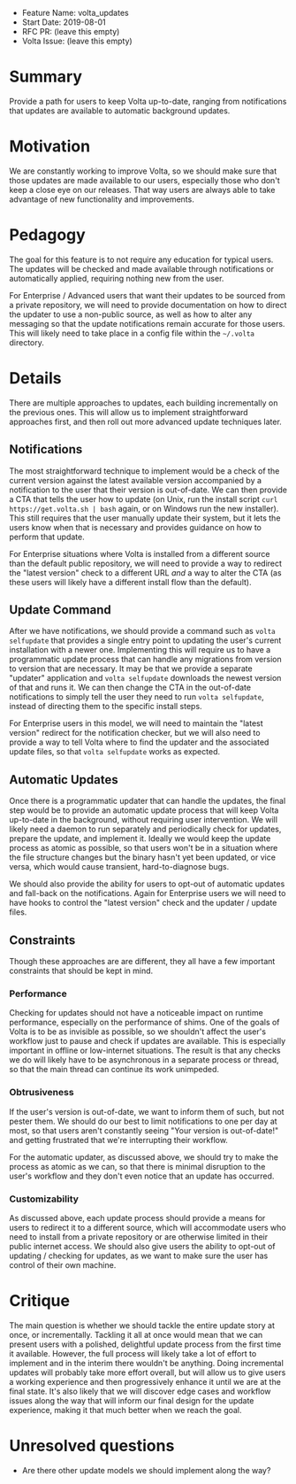 - Feature Name: volta_updates
- Start Date: 2019-08-01
- RFC PR: (leave this empty)
- Volta Issue: (leave this empty)

# Summary
[summary]: #summary

Provide a path for users to keep Volta up-to-date, ranging from notifications that updates are available to automatic background updates.

# Motivation
[motivation]: #motivation

We are constantly working to improve Volta, so we should make sure that those updates are made available to our users, especially those who don't keep a close eye on our releases. That way users are always able to take advantage of new functionality and improvements.

# Pedagogy
[pedagogy]: #pedagogy

The goal for this feature is to not require any education for typical users. The updates will be checked and made available through notifications or automatically applied, requiring nothing new from the user.

For Enterprise / Advanced users that want their updates to be sourced from a private repository, we will need to provide documentation on how to direct the updater to use a non-public source, as well as how to alter any messaging so that the update notifications remain accurate for those users. This will likely need to take place in a config file within the `~/.volta` directory.

# Details
[details]: #details

There are multiple approaches to updates, each building incrementally on the previous ones. This will allow us to implement straightforward approaches first, and then roll out more advanced update techniques later.

## Notifications

The most straightforward technique to implement would be a check of the current version against the latest available version accompanied by a notification to the user that their version is out-of-date. We can then provide a CTA that tells the user how to update (on Unix, run the install script `curl https://get.volta.sh | bash` again, or on Windows run the new installer). This still requires that the user manually update their system, but it lets the users know when that is necessary and provides guidance on how to perform that update.

For Enterprise situations where Volta is installed from a different source than the default public repository, we will need to provide a way to redirect the "latest version" check to a different URL _and_ a way to alter the CTA (as these users will likely have a different install flow than the default).

## Update Command

After we have notifications, we should provide a command such as `volta selfupdate` that provides a single entry point to updating the user's current installation with a newer one. Implementing this will require us to have a programmatic update process that can handle any migrations from version to version that are necessary. It may be that we provide a separate "updater" application and `volta selfupdate` downloads the newest version of that and runs it. We can then change the CTA in the out-of-date notifications to simply tell the user they need to run `volta selfupdate`, instead of directing them to the specific install steps.

For Enterprise users in this model, we will need to maintain the "latest version" redirect for the notification checker, but we will also need to provide a way to tell Volta where to find the updater and the associated update files, so that `volta selfupdate` works as expected.

## Automatic Updates

Once there is a programmatic updater that can handle the updates, the final step would be to provide an automatic update process that will keep Volta up-to-date in the background, without requiring user intervention. We will likely need a daemon to run separately and periodically check for updates, prepare the update, and implement it. Ideally we would keep the update process as atomic as possible, so that users won't be in a situation where the file structure changes but the binary hasn't yet been updated, or vice versa, which would cause transient, hard-to-diagnose bugs.

We should also provide the ability for users to opt-out of automatic updates and fall-back on the notifications. Again for Enterprise users we will need to have hooks to control the "latest version" check and the updater / update files.

## Constraints

Though these approaches are are different, they all have a few important constraints that should be kept in mind.

### Performance

Checking for updates should not have a noticeable impact on runtime performance, especially on the performance of shims. One of the goals of Volta is to be as invisible as possible, so we shouldn't affect the user's workflow just to pause and check if updates are available. This is especially important in offline or low-internet situations. The result is that any checks we do will likely have to be asynchronous in a separate process or thread, so that the main thread can continue its work unimpeded.

### Obtrusiveness

If the user's version is out-of-date, we want to inform them of such, but not pester them. We should do our best to limit notifications to one per day at most, so that users aren't constantly seeing "Your version is out-of-date!" and getting frustrated that we're interrupting their workflow.

For the automatic updater, as discussed above, we should try to make the process as atomic as we can, so that there is minimal disruption to the user's workflow and they don't even notice that an update has occurred.

### Customizability

As discussed above, each update process should provide a means for users to redirect it to a different source, which will accommodate users who need to install from a private repository or are otherwise limited in their public internet access. We should also give users the ability to opt-out of updating / checking for updates, as we want to make sure the user has control of their own machine.

# Critique
[critique]: #critique

The main question is whether we should tackle the entire update story at once, or incrementally. Tackling it all at once would mean that we can present users with a polished, delightful update process from the first time it available. However, the full process will likely take a lot of effort to implement and in the interim there wouldn't be anything. Doing incremental updates will probably take more effort overall, but will allow us to give users a working experience and then progressively enhance it until we are at the final state. It's also likely that we will discover edge cases and workflow issues along the way that will inform our final design for the update experience, making it that much better when we reach the goal.

# Unresolved questions
[unresolved]: #unresolved-questions

- Are there other update models we should implement along the way?
